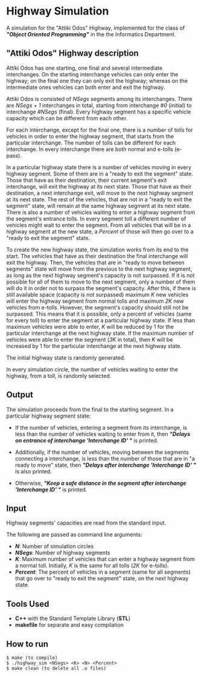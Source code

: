 # Highway Simulation 
A simulation for the "Attiki Odos" Highway, implemented for the class of ***"Object Oriented Programming"*** in the the Informatics Department.

## "Attiki Odos" Highway description

Attiki Odos has one starting, one final and several intermediate interchanges. On the starting interchange vehicles can only enter the highway; on the final one they can only exit the highway; whereas on the intermediate ones vehicles can both enter and exit the highway.  

Attiki Odos is consisted of *NSegs* segments among its interchanges. There are *NSegs + 1* interchanges in total, starting from interchange *#0* (initial) to interchange *#NSegs* (final). Every highway segment has a specific vehicle capacity which can be different from each other. 

For each interchange, except for the final one, there is a number of tolls for vehicles in order to enter the highway segment, that starts from the particular interchange. The number of tolls can be different for each interchange. In every interchange there are both normal and e-tolls (e-pass).

In a particular highway state there is a number of vehicles moving in every highway segment. Some of them are in a "ready to exit the segment" state. Those that have as their destination, their current segment's exit interchange, will exit the highway at its next state. Those that have as their destination, a next interchange exit, will move to the next highway segment at its next state. The rest of the vehicles, that are not in a "ready to exit the segment" state, will remain at the same highway segment at its next state. There is also a number of vehicles waiting to enter a highway segment from the segment's entrance tolls. In every segment toll a different number of vehicles might wait to enter the segment. From all vehicles that will be in a highway segment at the new state, a *Percent* of those will then go over to a "ready to exit the segment" state.

To create the new highway state, the simulation works from its end to the start. The vehicles that have as their destination the final interchange will exit the highway. Then, the vehicles that are in "ready to move between segments" state will move from the previous to the next highway segment, as long as the next highway segment's capacity is not surpassed. If it is not possible for all of them to move to the next segment, only a number of them will do it in order not to surpass the segment's capacity. After this, if there is still available space (capacity is not surpassed) maximum *K* new vehicles will enter the highway segment from normal tolls and maximum *2K* new vehicles from e-tolls. However, the segment's capacity should still not be surpassed. This means that it is possible, only a percent of vehicles (same for every toll) to enter the segment at a particular highway state. If less than maximum vehicles were able to enter, *K* will be reduced by 1 for the particular interchange at the next highway state. If the maximum number of vehicles were able to enter the segment (*3K* in total), then *K* will be increased by 1 for the particular interchange at the next highway state.

The initial highway state is randomly generated. 

In every simulation circle, the number of vehicles waiting to enter the highway, from a toll, is randomly selected. 

## Output

The simulation proceeds from the final to the starting segment. In a particular highway segment state:

- If the number of vehicles, entering a segment from its interchange, is less than the number of vehicles waiting to enter from it, then ***"Delays on entrance of interchange 'Interchange ID' "*** is printed.

- Additionally, if the number of vehicles, moving between the segments connecting a interchange, is less than the number of those that are in "a ready to move" state, then ***"Delays after interchange 'Interchange ID' "*** is also printed. 

- Otherwise, ***"Keep a safe distance in the segment after interchange 'Interchange ID' "*** is printed.

## Input 

Highway segments' capacities are read from the standard input.

The following are passed as command line arguments:

- ***N***: Number of simulation circles
- ***NSegs***: Number of highway segments
- ***K***: Maximum number of vehicles that can enter a highway segment from a normal toll. Initially, *K* is the same for all tolls (*2K* for e-tolls).
- ***Percent***: The percent of vehicles in a segment (same for all segments) that go over to "ready to exit the segment" state, on the next highway state.


## Tools Used
- **C++** with the Standard Template Library (**STL**)
- **makefile** for separate and easy compilation

## How to run

```
$ make (to compile)
$ ./highway_sim <NSegs> <K> <N> <Percent>
$ make clean (to delete all .o files)
```
